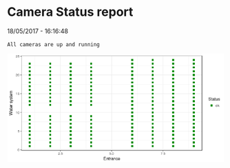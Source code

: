 Camera Status report
================
18/05/2017 - 16:16:48

    All cameras are up and running

![](camreport_files/figure-markdown_github/unnamed-chunk-2-1.png)
